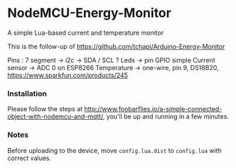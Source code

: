 # NodeMCU-Energy-Monitor
A simple Lua-based current and temperature monitor

This is the follow-up of https://github.com/tchapi/Arduino-Energy-Monitor

Pins :
7 segment -> i2c -> SDA / SCL ?
Leds -> pin GPIO simple
Current sensor -> ADC 0 on ESP8266
Temperature -> one-wire, pin 9, DS18B20, https://www.sparkfun.com/products/245

### Installation

Please follow the steps at http://www.foobarflies.io/a-simple-connected-object-with-nodemcu-and-mqtt/, you'll be up and running in a few minutes.

### Notes

Before uploading to the device, move `config.lua.dist` to `config.lua` with correct values.
